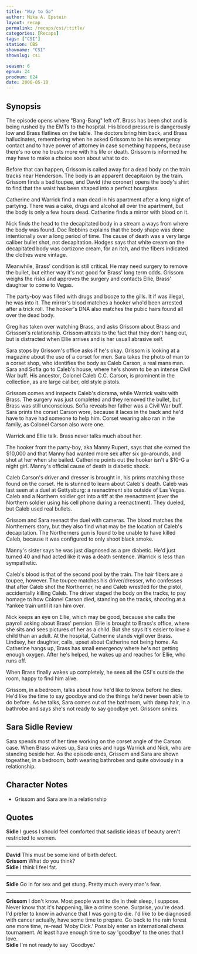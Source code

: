 ```yaml
---
title: "Way to Go"
author: Mika A. Epstein
layout: recap
permalink: /recaps/csi/:title/
categories: [Recaps]
tags: ["CSI"]
station: CBS
showname: "CSI"
showslug: csi

season: 6  
epnum: 24
prodnum: 624  
date: 2006-05-18
---
```


## Synopsis

The episode opens where "Bang-Bang" left off. Brass has been shot and is being rushed by the EMTs to the hospital. His blood pressure is dangerously low and Brass flatlines on the table. The doctors bring him back, and Brass hallucinates, remembering when he asked Grissom to be his emergency contact and to have power of attorney in case something happens, because there's no one he trusts more with his life or death. Grissom is informed he may have to make a choice soon about what to do.

Before that can happen, Grissom is called away for a dead body on the train tracks near Henderson. The body is an apparent decapitaion by the train. Grissom finds a bad toupee, and David (the coroner) opens the body's shirt to find that the waist has been shaped into a perfect hourglass.

Catherine and Warrick find a man dead in his apartment after a long night of partying. There was a cake, drugs and alcohol all over the apartment, but the body is only a few hours dead. Catherine finds a mirror with blood on it.

Nick finds the head to the decapitated body in a stream a ways from where the body was found. Doc Robbins explains that the body shape was done intentionally over a long period of time. The cause of death was a very large caliber bullet shot, not decapitation. Hodges says that white cream on the decapitated body was cortizone cream, for an itch, and the fibers indicated the clothes were vintage.

Meanwhile, Brass' condition is still critical. He may need surgery to remove the bullet, but either way it's not good for Brass' long term odds. Grissom weighs the risks and approves the surgery and contacts Ellie, Brass' daughter to come to Vegas.

The party-boy was filled with drugs and booze to the gills. It if was illegal, he was into it. The mirror's blood matches a hooker who'd been arrested after a trick roll. The hooker's DNA also matches the pubic hairs found all over the dead body.

Greg has taken over watching Brass, and asks Grissom about Brass and Grissom's relationship. Grissom attests to the fact that they don't hang out, but is distracted when Ellie arrives and is her usuall abrasive self.

Sara stops by Grissom's office asks if he's okay. Grissom is looking at a magazine about the use of a corset for men. Sara takes the photo of man to a corset shop, who identifies the body as Caleb Carson, a real mans man. Sara and Sofia go to Caleb's house, where he's shown to be an intense Civil War buff. His ancestor, Colonel Caleb C.C. Carson, is prominent in the collection, as are large caliber, old style pistols.

Grissom comes and inspects Caleb's diorama, while Warrick waits with Brass. The surgery was just completed and they removed the bullet, but Brass was still unconscious. Sofia reveals her father was a Civil War buff. Sara prints the corset Carson wore, because it laces in the back and he'd have to have had someone to help him. Corset wearing also ran in the family, as Colonel Carson also wore one.

Warrick and Ellie talk. Brass never talks much about her.

The hooker from the party-boy, aka Manny Rupert, says that she earned the $10,000 and that Manny had wanted more sex after six go-arounds, and shot at her when she bailed. Catherine points out the hooker isn't a $10-G a night girl. Manny's official cause of death is diabetic shock.

Caleb Carson's driver and dresser is brought in, his prints matching those found on the corset. He is stunned to learn about Caleb's death. Caleb was last seen at a duel at Gettysburg: a reenactment site outside of Las Vegas. Caleb and a Northern soldier got into a tiff at the reenactment (over the Northern soldier using his cell phone during a reenactment). They dueled, but Caleb used real bullets.

Grissom and Sara reenact the duel with cameras. The blood matches the Northerners story, but they also find what may be the location of Caleb's decapitation. The Northerners gun is found to be unable to have killed Caleb, because it was configured to only shoot black smoke.

Manny's sister says he was just diagnosed as a pre diabetic. He'd just turned 40 and had acted like it was a death sentence. Warrick is less than sympathetic.

Caleb's blood is that of the second pool by the train. The hair fibers are a toupee, however. The toupee matches his driver/dresser, who confesses that after Caleb shot the Northerner, he and Caleb wrestled for the pistol, accidentally killing Caleb. The driver staged the body on the tracks, to pay homage to how Colonel Carson died, standing on the tracks, shooting at a Yankee train until it ran him over.

Nick keeps an eye on Ellie, which may be good, because she calls the payroll asking about Brass' pension. Ellie is brought to Brass's office, where she sits and sees pictures of her as a child. But she says it's easier to love a child than an adult. At the hospital, Catherine stands vigil over Brass. Lindsey, her daughter, calls, upset about Catherine not being home. As Catherine hangs up, Brass has small emergency where he's not getting enough oxygen. After he's helped, he wakes up and reaches for Ellie, who runs off.

When Brass finally wakes up completely, he sees all the CSI's outside the room, happy to find him alive.

Grissom, in a bedroom, talks about how he'd like to know before he dies. He'd like the time to say goodbye and do the things he'd never been able to do before. As he talks, Sara comes out of the bathroom, with damp hair, in a bathrobe and says she's not ready to say goodbye yet. Grissom smiles.

## Sara Sidle Review

Sara spends most of her time working on the corset angle of the Carson case. When Brass wakes up, Sara cries and hugs Warrick and Nick, who are standing beside her. As the episode ends, Grissom and Sara are shown togeather, in a bedroom, both wearing bathrobes and quite obviously in a relationship.

## Character Notes

* Grissom and Sara are in a relationship

## Quotes

**Sidle** I guess I should feel comforted that sadistic ideas of beauty aren't restricted to women.  

- - -

**David** This must be some kind of birth defect.  
**Grissom** What do you think?  
**Sidle** I think I feel fat.  

- - -

**Sidle** Go in for sex and get stung. Pretty much every man's fear.
  
- - -

**Grissom** I don't know. Most people want to die in their sleep, I suppose. Never know that it's happening, like a crime scene. Surprise, you're dead. I'd prefer to know in advance that I was going to die. I'd like to be diagnosed with cancer actually, have some time to prepare. Go back to the rain forest one more time, re-read 'Moby Dick.' Possibly enter an international chess tournament. At least have enough time to say 'goodbye' to the ones that I love.  
**Sidle** I'm not ready to say 'Goodbye.'